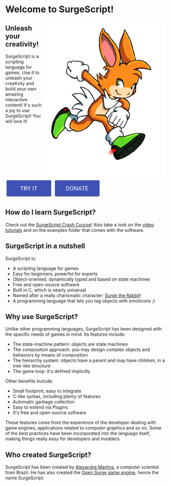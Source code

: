 Welcome to SurgeScript!
=======================

<img src="img/surge.png" alt="Surge" align="right" width="384">

Unleash your creativity!
------------------------

SurgeScript is a scripting language for games. Use it to unleash your creativity and build your own amazing interactive content! It's such a joy to use SurgeScript! You will love it!

[![Download](img/download.png)](/download) [![Donate to the project](img/donate.png)](http://opensurge2d.org/contribute)

How do I learn SurgeScript?
---------------------------

Check out the [SurgeScript Crash Course](/tutorials/hello)! Also take a look on the [video tutorials](https://youtube.com/alemart88) and on the examples folder that comes with the software.

SurgeScript in a nutshell
-------------------------

SurgeScript is:

* A scripting language for games
* Easy for beginners, powerful for experts
* Object-oriented, dynamically typed and based on state machines
* Free and open-source software
* Built in C, which is nearly universal
* Named after a really charismatic character: [Surge the Rabbit](http://opensurge2d.org)!
* A programming language that lets you tag objects with emoticons ;)

Why use SurgeScript?
--------------------

Unlike other programming languages, SurgeScript has been designed with the specific needs of games in mind. Its features include:

- The state-machine pattern: objects are state machines
- The composition approach: you may design complex objects and behaviors by means of composition
- The hierarchy system: objects have a parent and may have children, in a tree-like structure
- The game loop: it's defined implicitly

Other benefits include:

- Small footprint, easy to integrate
- C-like syntax, including plenty of features
- Automatic garbage collection
- Easy to extend via Plugins
- It's free and open-source software

These features come from the experience of the developer dealing with game engines, applications related to computer graphics and so on. Some of the best practices have been incorporated into the language itself, making things really easy for developers and modders.

Who created SurgeScript?
------------------------

SurgeScript has been created by [Alexandre Martins](https://github.com/alemart), a computer scientist from Brazil. He has also created the [Open Surge game engine](http://opensurge2d.org), hence the name SurgeScript.
